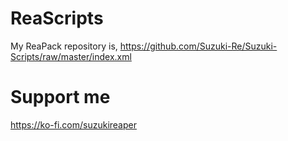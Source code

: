 # ReaScripts
My ReaPack repository is, https://github.com/Suzuki-Re/Suzuki-Scripts/raw/master/index.xml

# Support me
https://ko-fi.com/suzukireaper
